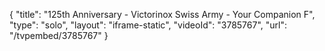 {
    "title": "125th Anniversary - Victorinox Swiss Army - Your Companion F",
    "type": "solo",
    "layout": "iframe-static",
    "videoId": "3785767",
    "url": "\/tvpembed\/3785767"
}
